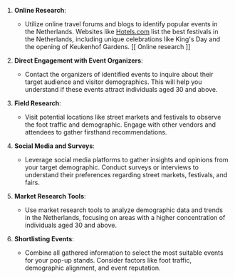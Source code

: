 
1. **Online Research**:
    
    - Utilize online travel forums and blogs to identify popular events in the Netherlands. Websites like [Hotels.com](https://www.hotels.com/go/netherlands/best-netherlands-festivals) list the best festivals in the Netherlands, including unique celebrations like King's Day and the opening of Keukenhof Gardens.
[[ Online research ]]


1. **Direct Engagement with Event Organizers**:
    
    - Contact the organizers of identified events to inquire about their target audience and visitor demographics. This will help you understand if these events attract individuals aged 30 and above.
3. **Field Research**:
    
    - Visit potential locations like street markets and festivals to observe the foot traffic and demographic. Engage with other vendors and attendees to gather firsthand recommendations.
4. **Social Media and Surveys**:
    
    - Leverage social media platforms to gather insights and opinions from your target demographic. Conduct surveys or interviews to understand their preferences regarding street markets, festivals, and fairs.
5. **Market Research Tools**:
    
    - Use market research tools to analyze demographic data and trends in the Netherlands, focusing on areas with a higher concentration of individuals aged 30 and above.
6. **Shortlisting Events**:
    
    - Combine all gathered information to select the most suitable events for your pop-up stands. Consider factors like foot traffic, demographic alignment, and event reputation.